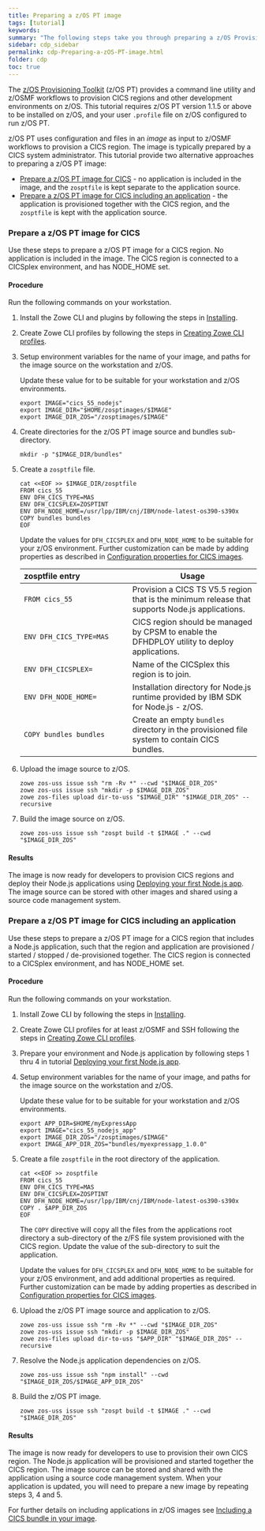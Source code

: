 ```yaml
---
title: Preparing a z/OS PT image
tags: [tutorial]
keywords:
summary: "The following steps take you through preparing a z/OS Provisioning Toolkit image for CICS, and optionally including an application in the image."
sidebar: cdp_sidebar
permalink: cdp-Preparing-a-zOS-PT-image.html
folder: cdp
toc: true
---
```


The [z/OS Provisioning Toolkit](https://developer.ibm.com/mainframe/products/zospt/) (z/OS PT) provides a command line utility and z/OSMF workflows to provision CICS regions and other development environments on z/OS. This tutorial requires z/OS PT version 1.1.5 or above to be installed on z/OS, and your user `.profile` file on z/OS configured to run z/OS PT.

z/OS PT uses configuration and files in an *image* as input to z/OSMF workflows to provision a CICS region. The image is typically prepared by a CICS system administrator. This tutorial provide two alternative approaches to preparing a z/OS PT image:

* [Prepare a z/OS PT image for CICS](#prepare-a-zos-pt-image-for-cics) - no application is included in the image, and the `zosptfile` is kept separate to the application source.
* [Prepare a z/OS PT image for CICS including an application](#prepare-a-zos-pt-image-for-cics-including-an-application) - the application is provisioned together with the CICS region, and the `zosptfile` is kept with the application source.

### Prepare a z/OS PT image for CICS

Use these steps to prepare a z/OS PT image for a CICS region. No application is included in the image. The CICS region is connected to a CICSplex environment, and has NODE_HOME set.

#### Procedure

Run the following commands on your workstation.

1. Install the Zowe CLI and plugins by following the steps in [Installing](cdp-Installing).

2. Create Zowe CLI profiles by following the steps in [Creating Zowe CLI profiles](cdp-Creating-Zowe-CLI-profiles).

3. Setup environment variables for the name of your image, and paths for the image source on the workstation and z/OS.

   Update these value for to be suitable for your workstation and z/OS environments.

   ```text
   export IMAGE="cics_55_nodejs"
   export IMAGE_DIR="$HOME/zosptimages/$IMAGE"
   export IMAGE_DIR_ZOS="/zosptimages/$IMAGE"
   ```

4. Create directories for the z/OS PT image source and bundles sub-directory.

   ```text
   mkdir -p "$IMAGE_DIR/bundles"
   ```

5. Create a `zosptfile` file.

   ```text
   cat <<EOF >> $IMAGE_DIR/zosptfile
   FROM cics_55
   ENV DFH_CICS_TYPE=MAS
   ENV DFH_CICSPLEX=ZOSPTINT
   ENV DFH_NODE_HOME=/usr/lpp/IBM/cnj/IBM/node-latest-os390-s390x
   COPY bundles bundles
   EOF
   ```

   Update the values for `DFH_CICSPLEX` and `DFH_NODE_HOME` to be suitable for your z/OS environment. Further customization can be made by adding properties as described in [Configuration properties for CICS images](https://www.ibm.com/support/knowledgecenter/en/SSXH44E_1.0.0/zospt/cics/zospt-cics-properties.html).

   | zosptfile&nbsp;entry&nbsp;&nbsp;&nbsp;&nbsp;&nbsp;&nbsp;&nbsp;&nbsp;&nbsp;&nbsp;&nbsp;&nbsp;&nbsp;&nbsp;&nbsp;&nbsp;&nbsp;&nbsp;&nbsp;&nbsp;&nbsp; | Usage |
   | --- | -- |
   | `FROM cics_55` | Provision a CICS TS V5.5 region that is the minimum release that supports Node.js applications. |
   | `ENV DFH_CICS_TYPE=MAS` | CICS region should be managed by CPSM to enable the DFHDPLOY utility to deploy applications. |
   | `ENV DFH_CICSPLEX=` | Name of the CICSplex this region is to join. |
   | `ENV DFH_NODE_HOME=` | Installation directory for Node.js runtime provided by IBM SDK for Node.js - z/OS. |
   | `COPY bundles bundles` | Create an empty `bundles` directory in the provisioned file system to contain CICS bundles. |

6. Upload the image source to z/OS.

   ```text
   zowe zos-uss issue ssh "rm -Rv *" --cwd "$IMAGE_DIR_ZOS"
   zowe zos-uss issue ssh "mkdir -p $IMAGE_DIR_ZOS"
   zowe zos-files upload dir-to-uss "$IMAGE_DIR" "$IMAGE_DIR_ZOS" --recursive
   ```

7. Build the image source on z/OS.

   ```text
   zowe zos-uss issue ssh "zospt build -t $IMAGE ." --cwd "$IMAGE_DIR_ZOS"
   ```

#### Results

The image is now ready for developers to provision CICS regions and deploy their Node.js applications using [Deploying your first Node.js app](cdp-Deploying-your-first-nodejs-app). The image source can be stored with other images and shared using a source code management system.

### Prepare a z/OS PT image for CICS including an application

Use these steps to prepare a z/OS PT image for a CICS region that includes a Node.js application, such that the region and application are provisioned / started / stopped / de-provisioned together. The CICS region is connected to a CICSplex environment, and has NODE_HOME set.

#### Procedure

Run the following commands on your workstation.

1. Install Zowe CLI by following the steps in [Installing](cdp-Installing).

2. Create Zowe CLI profiles for at least z/OSMF and SSH following the steps in [Creating Zowe CLI profiles](cdp-Creating-Zowe-CLI-profiles).

3. Prepare your environment and Node.js application by following steps 1 thru 4 in tutorial [Deploying your first Node.js app](cdp-Deploying-your-first-nodejs-app).

4. Setup environment variables for the name of your image, and paths for the image source on the workstation and z/OS.

   Update these value for to be suitable for your workstation and z/OS environments.

   ```text
   export APP_DIR=$HOME/myExpressApp
   export IMAGE="cics_55_nodejs_app"
   export IMAGE_DIR_ZOS="/zosptimages/$IMAGE"
   export IMAGE_APP_DIR_ZOS="bundles/myexpressapp_1.0.0"
   ```

5. Create a file `zosptfile` in the root directory of the application.

   ```text
   cat <<EOF >> zosptfile
   FROM cics_55
   ENV DFH_CICS_TYPE=MAS
   ENV DFH_CICSPLEX=ZOSPTINT
   ENV DFH_NODE_HOME=/usr/lpp/IBM/cnj/IBM/node-latest-os390-s390x
   COPY . $APP_DIR_ZOS
   EOF
   ```

   The `COPY` directive will copy all the files from the applications root directory a sub-directory of the z/FS file system provisioned with the CICS region. Update the value of the sub-directory to suit the application.

   Update the values for `DFH_CICSPLEX` and `DFH_NODE_HOME` to be suitable for your z/OS environment, and add additional properties as required. Further customization can be made by adding properties as described in [Configuration properties for CICS images](https://www.ibm.com/support/knowledgecenter/en/SSXH44E_1.0.0/zospt/cics/zospt-cics-properties.html).

6. Upload the z/OS PT image source and application to z/OS.

   ```text
   zowe zos-uss issue ssh "rm -Rv *" --cwd "$IMAGE_DIR_ZOS"
   zowe zos-uss issue ssh "mkdir -p $IMAGE_DIR_ZOS"
   zowe zos-files upload dir-to-uss "$APP_DIR" "$IMAGE_DIR_ZOS" --recursive
   ```

7. Resolve the Node.js application dependencies on z/OS.

   ```text
   zowe zos-uss issue ssh "npm install" --cwd "$IMAGE_DIR_ZOS/$IMAGE_APP_DIR_ZOS"
   ```

8. Build the z/OS PT image.

   ```text
   zowe zos-uss issue ssh "zospt build -t $IMAGE ." --cwd "$IMAGE_DIR_ZOS"
   ```

#### Results

The image is now ready for developers to use to provision their own CICS region. The Node.js application will be provisioned and started together the CICS region. The image source can be stored and shared with the application using a source code management system. When your application is updated, you will need to prepare a new image by repeating steps 3, 4 and 5.

For further details on including applications in z/OS images see [Including a CICS bundle in your image](https://www.ibm.com/support/knowledgecenter/en/SSXH44E_1.0.0/zospt/cics/zospt-cics-bundles.html).
